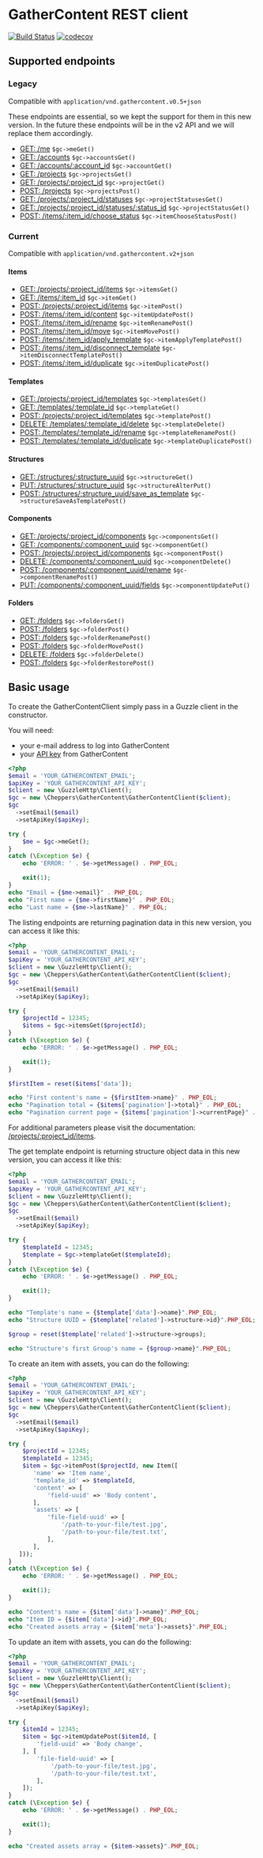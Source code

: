 
# GatherContent REST client

[![Build Status](https://travis-ci.org/Cheppers/gathercontent-client.svg?branch=master)](https://travis-ci.org/Cheppers/gathercontent-client)
[![codecov](https://codecov.io/gh/Cheppers/gathercontent-client/branch/master/graph/badge.svg)](https://codecov.io/gh/Cheppers/gathercontent-client)

## Supported endpoints

### Legacy

Compatible with `application/vnd.gathercontent.v0.5+json`

These endpoints are essential, so we kept the support for them in this new version.
In the future these endpoints will be in the v2 API and we will replace them accordingly.

- [GET:  /me](https://docs.gathercontent.com/0.5/reference/get-me) `$gc->meGet()`
- [GET:  /accounts](https://docs.gathercontent.com/0.5/reference/get-accounts) `$gc->accountsGet()`
- [GET:  /accounts/:account_id](https://docs.gathercontent.com/0.5/reference/get-accountsaccount_id) `$gc->accountGet()`
- [GET:  /projects](https://docs.gathercontent.com/0.5/reference/get-projects) `$gc->projectsGet()`
- [GET:  /projects/:project_id](https://docs.gathercontent.com/0.5/reference/get-project-by-id) `$gc->projectGet()`
- [POST: /projects](https://docs.gathercontent.com/0.5/reference/post-projects) `$gc->projectsPost()`
- [GET:  /projects/:project_id/statuses](https://docs.gathercontent.com/0.5/reference/get-project-statuses) `$gc->projectStatusesGet()`
- [GET:  /projects/:project_id/statuses/:status_id](https://docs.gathercontent.com/0.5/reference/get-project-statuses-by-id) `$gc->projectStatusGet()`
- [POST: /items/:item_id/choose_status](https://docs.gathercontent.com/0.5/reference/post-item-choose_status) `$gc->itemChooseStatusPost()`

### Current

Compatible with `application/vnd.gathercontent.v2+json`

#### Items

- [GET:  /projects/:project_id/items](https://docs.gathercontent.com/reference/listitems) `$gc->itemsGet()`
- [GET:  /items/:item_id](https://docs.gathercontent.com/reference/getitem) `$gc->itemGet()`
- [POST: /projects/:project_id/items](https://docs.gathercontent.com/reference/createitem) `$gc->itemPost()`
- [POST: /items/:item_id/content](https://docs.gathercontent.com/reference/updateitemcontent) `$gc->itemUpdatePost()`
- [POST: /items/:item_id/rename](https://docs.gathercontent.com/reference/renameitem) `$gc->itemRenamePost()`
- [POST: /items/:item_id/move](https://docs.gathercontent.com/reference/moveitem) `$gc->itemMovePost()`
- [POST: /items/:item_id/apply_template](https://docs.gathercontent.com/reference/applytemplate) `$gc->itemApplyTemplatePost()`
- [POST: /items/:item_id/disconnect_template](https://docs.gathercontent.com/reference/disconnecttemplate) `$gc->itemDisconnectTemplatePost()`
- [POST: /items/:item_id/duplicate](https://docs.gathercontent.com/reference/duplicate) `$gc->itemDuplicatePost()`

#### Templates

- [GET:    /projects/:project_id/templates](https://docs.gathercontent.com/reference/listtemplates) `$gc->templatesGet()`
- [GET:    /templates/:template_id](https://docs.gathercontent.com/reference/gettemplate) `$gc->templateGet()`
- [POST:   /projects/:project_id/templates](https://docs.gathercontent.com/reference/createtemplate) `$gc->templatePost()`
- [DELETE: /templates/:template_id/delete](https://docs.gathercontent.com/reference/deletetemplate) `$gc->templateDelete()`
- [POST:   /templates/:template_id/rename](https://docs.gathercontent.com/reference/renametemplate) `$gc->templateRenamePost()`
- [POST:   /templates/:template_id/duplicate](https://docs.gathercontent.com/reference/duplicatetemplate) `$gc->templateDuplicatePost()`

#### Structures

- [GET:  /structures/:structure_uuid](https://docs.gathercontent.com/reference/getstructure) `$gc->structureGet()`
- [PUT:  /structures/:structure_uuid](https://docs.gathercontent.com/reference/alterstructure) `$gc->structureAlterPut()`
- [POST: /structures/:structure_uuid/save_as_template](https://docs.gathercontent.com/reference/savestructureastemplate) `$gc->structureSaveAsTemplatePost()`

#### Components

- [GET:    /projects/:project_id/components](https://docs.gathercontent.com/reference/listcomponents) `$gc->componentsGet()`
- [GET:    /components/:component_uuid](https://docs.gathercontent.com/reference/getcomponent) `$gc->componentGet()`
- [POST:   /projects/:project_id/components](https://docs.gathercontent.com/reference/createcomponent) `$gc->componentPost()`
- [DELETE: /components/:component_uuid](https://docs.gathercontent.com/reference/deletecomponent) `$gc->componentDelete()`
- [POST:   /components/:component_uuid/rename](https://docs.gathercontent.com/reference/renamecomponent) `$gc->componentRenamePost()`
- [PUT:   /components/:component_uuid/fields](https://docs.gathercontent.com/reference/updatecomponentfields) `$gc->componentUpdatePut()`

#### Folders

- [GET:    /folders](https://docs.gathercontent.com/reference/listfolders) `$gc->foldersGet()`
- [POST:   /folders](https://docs.gathercontent.com/reference/createfolder) `$gc->folderPost()`
- [POST:   /folders](https://docs.gathercontent.com/reference/renamefolder) `$gc->folderRenamePost()`
- [POST:   /folders](https://docs.gathercontent.com/reference/movefolder) `$gc->folderMovePost()`
- [DELETE: /folders](https://docs.gathercontent.com/reference/trashordeletefolder) `$gc->folderDelete()`
- [POST:   /folders](https://docs.gathercontent.com/reference/restorefolder) `$gc->folderRestorePost()`


## Basic usage

To create the GatherContentClient simply pass in a Guzzle client in the constructor.

You will need:

- your e-mail address to log into GatherContent
- your [API key](https://docs.gathercontent.com/reference/authentication) from GatherContent

```php
<?php
$email = 'YOUR_GATHERCONTENT_EMAIL';
$apiKey = 'YOUR_GATHERCONTENT_API_KEY';
$client = new \GuzzleHttp\Client();
$gc = new \Cheppers\GatherContent\GatherContentClient($client);
$gc
  ->setEmail($email)
  ->setApiKey($apiKey);

try {
    $me = $gc->meGet();
}
catch (\Exception $e) {
    echo 'ERROR: ' . $e->getMessage() . PHP_EOL;

    exit(1);
}
echo "Email = {$me->email}" . PHP_EOL;
echo "First name = {$me->firstName}" . PHP_EOL;
echo "Last name = {$me->lastName}" . PHP_EOL;
```

The listing endpoints are returning pagination data in this new version, you can access it like this:

```php
<?php
$email = 'YOUR_GATHERCONTENT_EMAIL';
$apiKey = 'YOUR_GATHERCONTENT_API_KEY';
$client = new \GuzzleHttp\Client();
$gc = new \Cheppers\GatherContent\GatherContentClient($client);
$gc
  ->setEmail($email)
  ->setApiKey($apiKey);

try {
    $projectId = 12345;
    $items = $gc->itemsGet($projectId);
}
catch (\Exception $e) {
    echo 'ERROR: ' . $e->getMessage() . PHP_EOL;

    exit(1);
}

$firstItem = reset($items['data']);

echo "First content's name = {$firstItem->name}" . PHP_EOL;
echo "Pagination total = {$items['pagination']->total}" . PHP_EOL;
echo "Pagination current page = {$items['pagination']->currentPage}" . PHP_EOL;
```

For additional parameters please visit the documentation: [/projects/:project_id/items](https://docs.gathercontent.com/reference/listitems).

The get template endpoint is returning structure object data in this new version, you can access it like this:

```php
<?php
$email = 'YOUR_GATHERCONTENT_EMAIL';
$apiKey = 'YOUR_GATHERCONTENT_API_KEY';
$client = new \GuzzleHttp\Client();
$gc = new \Cheppers\GatherContent\GatherContentClient($client);
$gc
  ->setEmail($email)
  ->setApiKey($apiKey);

try {
    $templateId = 12345;
    $template = $gc->templateGet($templateId);
}
catch (\Exception $e) {
    echo 'ERROR: ' . $e->getMessage() . PHP_EOL;

    exit(1);
}

echo "Template's name = {$template['data']->name}".PHP_EOL;
echo "Structure UUID = {$template['related']->structure->id}".PHP_EOL;

$group = reset($template['related']->structure->groups);

echo "Structure's first Group's name = {$group->name}".PHP_EOL;
```

To create an item with assets, you can do the following:

```php
<?php
$email = 'YOUR_GATHERCONTENT_EMAIL';
$apiKey = 'YOUR_GATHERCONTENT_API_KEY';
$client = new \GuzzleHttp\Client();
$gc = new \Cheppers\GatherContent\GatherContentClient($client);
$gc
  ->setEmail($email)
  ->setApiKey($apiKey);

try {
    $projectId = 12345;
    $templateId = 12345;
    $item = $gc->itemPost($projectId, new Item([
       'name' => 'Item name',
       'template_id' => $templateId,
       'content' => [
           'field-uuid' => 'Body content',
       ],
       'assets' => [
           'file-field-uuid' => [
               '/path-to-your-file/test.jpg',
               '/path-to-your-file/test.txt',
           ],
       ],
   ]));
}
catch (\Exception $e) {
    echo 'ERROR: ' . $e->getMessage() . PHP_EOL;

    exit(1);
}

echo "Content's name = {$item['data']->name}".PHP_EOL;
echo "Item ID = {$item['data']->id}".PHP_EOL;
echo "Created assets array = {$item['meta']->assets}".PHP_EOL;
```

To update an item with assets, you can do the following:

```php
<?php
$email = 'YOUR_GATHERCONTENT_EMAIL';
$apiKey = 'YOUR_GATHERCONTENT_API_KEY';
$client = new \GuzzleHttp\Client();
$gc = new \Cheppers\GatherContent\GatherContentClient($client);
$gc
  ->setEmail($email)
  ->setApiKey($apiKey);

try {
    $itemId = 12345;
    $item = $gc->itemUpdatePost($itemId, [
        'field-uuid' => 'Body change',
    ], [
        'file-field-uuid' => [
            '/path-to-your-file/test.jpg',
            '/path-to-your-file/test.txt',
        ],
    ]);
}
catch (\Exception $e) {
    echo 'ERROR: ' . $e->getMessage() . PHP_EOL;

    exit(1);
}

echo "Created assets array = {$item->assets}".PHP_EOL;
```
